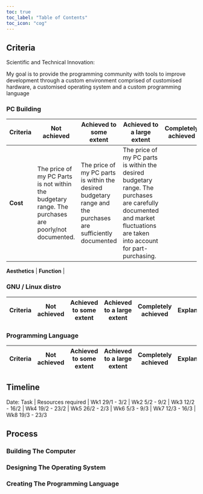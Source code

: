 ```yaml
---
toc: true
toc_label: "Table of Contents"
toc_icon: "cog"
---
```


## Criteria

Scientific and Technical Innovation:

My goal is to provide the programming community with tools to improve development through a custom environment comprised of customised hardware, a customised operating system and a custom programming language

### PC Building

Criteria | Not achieved | Achieved to some extent | Achieved to a large extent | Completely achieved | Explanations/comments
| --- | --- | --- | --- | --- | --- |
**Cost** | The price of my PC Parts is not within the budgetary range. The purchases are poorly/not documented. | The price of my PC parts is within the desired budgetary range and the purchases are sufficiently documented | The price of my PC parts is within the desired budgetary range. The purchases are carefully  documented and market fluctuations are taken into account for part-purchasing. | | The price of my PC parts is within the desired budgetary range. The purchases are diligently documented and market fluctuations are taken into account for part-purchasing. | 

**Aesthetics** | 
**Function** |




### GNU / Linux distro

Criteria | Not achieved | Achieved to some extent | Achieved to a large extent | Completely achieved | Explanations/comments
| --- | --- | --- | --- | --- | --- |

### Programming Language 

Criteria | Not achieved | Achieved to some extent | Achieved to a large extent | Completely achieved | Explanations/comments
| --- | --- | --- | --- | --- | --- |

## Timeline

Date: Task | Resources required | Wk1 29/1 - 3/2 | Wk2 5/2 - 9/2 | Wk3 12/2 - 16/2 | Wk4 19/2 - 23/2 | Wk5 26/2 - 2/3 | Wk6 5/3 - 9/3 | Wk7 12/3 - 16/3 | Wk8 19/3 - 23/3



## Process

### Building The Computer

### Designing The Operating System

### Creating The Programming Language

